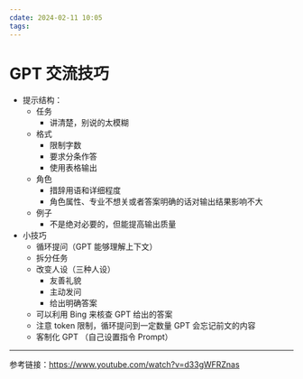 ```yaml
---
cdate: 2024-02-11 10:05
tags: 
---
```


# GPT 交流技巧

- 提示结构：
	- 任务
		- 讲清楚，别说的太模糊
	- 格式
		- 限制字数
		- 要求分条作答
		- 使用表格输出
	- 角色
		- 措辞用语和详细程度
		- 角色属性、专业不想关或者答案明确的话对输出结果影响不大
	- 例子
		- 不是绝对必要的，但能提高输出质量
- 小技巧
	- 循环提问（GPT 能够理解上下文）
	- 拆分任务
	- 改变人设（三种人设）
		- 友善礼貌
		- 主动发问
		- 给出明确答案
	- 可以利用 Bing 来核查 GPT 给出的答案
	- 注意 token 限制，循环提问到一定数量 GPT 会忘记前文的内容
	- 客制化 GPT （自己设置指令 Prompt）

---

参考链接：https://www.youtube.com/watch?v=d33gWFRZnas